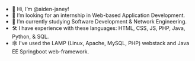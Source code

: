 - 👋 Hi, I’m @aiden-janey!
- 👀 I’m looking for an internship in Web-based Application Development.
- 🌱 I’m currently studying Software Development & Network Engineering.
- 🛠  I have experience with these languages: HTML, CSS, JS, PHP, Java, Python, & SQL.
- 🕸  I've used the LAMP (Linux, Apache, MySQL, PHP) webstack and Java EE Springboot web-framework. 

